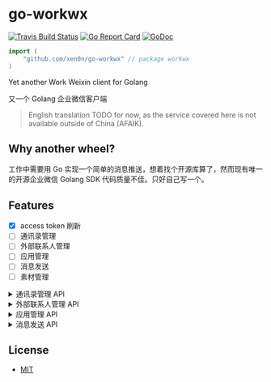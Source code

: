 # go-workwx

[![Travis Build Status](https://img.shields.io/travis/xen0n/go-workwx.svg)](https://travis-ci.org/xen0n/go-workwx)
[![Go Report Card](https://goreportcard.com/badge/github.com/xen0n/go-workwx)](https://goreportcard.com/report/github.com/xen0n/go-workwx)
[![GoDoc](http://godoc.org/github.com/xen0n/go-workwx?status.svg)](http://godoc.org/github.com/xen0n/go-workwx)

```go
import (
    "github.com/xen0n/go-workwx" // package workwx
)
```

Yet another Work Weixin client for Golang

又一个 Golang 企业微信客户端


> English translation TODO for now, as the service covered here is not available
> outside of China (AFAIK).


## Why another wheel?

工作中需要用 Go 实现一个简单的消息推送，想着找个开源库算了，然而现有唯一的开源企业微信 Golang SDK 代码质量不佳。只好自己写一个。


## Features

* [x] access token 刷新
* [ ] 通讯录管理
* [ ] 外部联系人管理
* [ ] 应用管理
* [ ] 消息发送
* [ ] 素材管理

<details>
<summary>通讯录管理 API</summary>
* [ ] 成员管理
    - [ ] 创建成员
    - [ ] 读取成员
    - [ ] 更新成员
    - [ ] 删除成员
    - [ ] 批量删除成员
    - [ ] 获取部门成员
    - [ ] 获取部门成员详情
    - [ ] userid与openid互换
    - [ ] 二次验证
    - [ ] 邀请成员
* [ ] 部门管理
    - [ ] 创建部门
    - [ ] 更新部门
    - [ ] 删除部门
    - [ ] 获取部门列表
* [ ] 标签管理
    - [ ] 创建标签
    - [ ] 更新标签名字
    - [ ] 删除标签
    - [ ] 获取标签成员
    - [ ] 增加标签成员
    - [ ] 删除标签成员
    - [ ] 获取标签列表
* [ ] 异步批量接口
    - [ ] 增量更新成员
    - [ ] 全量覆盖成员
    - [ ] 全量覆盖部门
    - [ ] 获取异步任务结果
* [ ] 通讯录回调通知
    - [ ] 成员变更通知
    - [ ] 部门变更通知
    - [ ] 标签变更通知
    - [ ] 异步任务完成通知
</details>

<details>
<summary>外部联系人管理 API</summary>
* [ ] 离职成员的外部联系人再分配
* [ ] 成员对外信息
* [ ] 获取外部联系人详情
</details>

<details>
<summary>应用管理 API</summary>
* [ ] 获取应用
* [ ] 设置应用
* [ ] 自定义菜单
    - [ ] 创建菜单
    - [ ] 获取菜单
    - [ ] 删除菜单
</details>

<details>
<summary>消息发送 API</summary>
* [x] 发送应用消息
* [ ] 接收消息
* [x] 发送消息到群聊会话
    - [ ] 创建群聊会话
    - [ ] 修改群聊会话
    - [ ] 获取群聊会话
    - [x] 应用推送消息
* 消息类型
    - [x] 文本消息
    - [ ] 图片消息
    - [ ] 语音消息
    - [ ] 视频消息
    - [ ] 文件消息
    - [ ] 文本卡片消息
    - [ ] 图文消息
    - [ ] 图文消息（mpnews）
    - [x] markdown消息
</details>


## License

* [MIT](./LICENSE)
